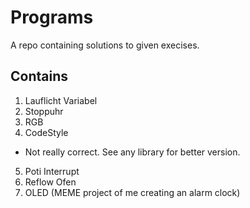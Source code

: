# Programs
A repo containing solutions to given execises.

## Contains
1. Lauflicht Variabel
2. Stoppuhr
3. RGB
4. CodeStyle
  * Not really correct. See any library for better version.
5. Poti Interrupt
6. Reflow Ofen
6. OLED (MEME project of me creating an alarm clock)